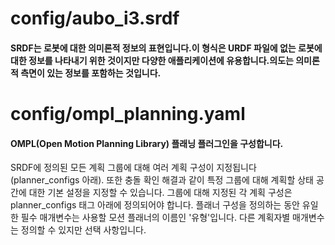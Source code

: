 # config/aubo_i3.srdf
#### SRDF는 로봇에 대한 의미론적 정보의 표현입니다.이 형식은 URDF 파일에 없는 로봇에 대한 정보를 나타내기 위한 것이지만 다양한 애플리케이션에 유용합니다.의도는 의미론적 측면이 있는 정보를 포함하는 것입니다.
# config/ompl_planning.yaml
#### OMPL(Open Motion Planning Library) 플래닝 플러그인을 구성합니다.
SRDF에 정의된 모든 계획 그룹에 대해 여러 계획 구성이 지정됩니다(planner_configs 아래).
또한 충돌 확인 해결과 같이 특정 그룹에 대해 계획할 상태 공간에 대한 기본 설정을 지정할 수 있습니다.
그룹에 대해 지정된 각 계획 구성은 planner_configs 태그 아래에 정의되어야 합니다.
플래너 구성을 정의하는 동안 유일한 필수 매개변수는 사용할 모션 플래너의 이름인 '유형'입니다.
다른 계획자별 매개변수는 정의할 수 있지만 선택 사항입니다.
